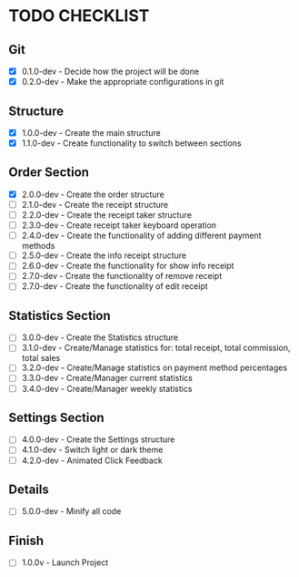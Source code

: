 # TODO CHECKLIST

## Git
- [x] 0.1.0-dev - Decide how the project will be done
- [x] 0.2.0-dev - Make the appropriate configurations in git

## Structure
- [x] 1.0.0-dev - Create the main structure
- [x] 1.1.0-dev - Create functionality to switch between sections

## Order Section
- [x] 2.0.0-dev - Create the order structure
- [ ] 2.1.0-dev - Create the receipt structure
- [ ] 2.2.0-dev - Create the receipt taker structure
- [ ] 2.3.0-dev - Create receipt taker keyboard operation
- [ ] 2.4.0-dev - Create the functionality of adding different payment methods
- [ ] 2.5.0-dev - Create the info receipt structure
- [ ] 2.6.0-dev - Create the functionality for show info receipt
- [ ] 2.7.0-dev - Create the functionality of remove receipt
- [ ] 2.7.0-dev - Create the functionality of edit receipt

## Statistics Section
- [ ] 3.0.0-dev - Create the Statistics structure
- [ ] 3.1.0-dev - Create/Manage statistics for: total receipt, total commission, total sales
- [ ] 3.2.0-dev - Create/Manage statistics on payment method percentages
- [ ] 3.3.0-dev - Create/Manager current statistics
- [ ] 3.4.0-dev - Create/Manager weekly statistics

## Settings Section
- [ ] 4.0.0-dev - Create the Settings structure
- [ ] 4.1.0-dev - Switch light or dark theme
- [ ] 4.2.0-dev - Animated Click Feedback

## Details
- [ ] 5.0.0-dev - Minify all code

## Finish
- [ ] 1.0.0v - Launch Project